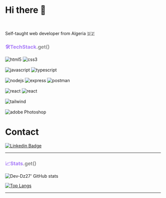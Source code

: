 

# Hi there 👋

<br />

Self-taught web developer from Algeria 🇩🇿


<h3 style="color: #a87cf8">🛠️TechStack<span style="color: grey; font-weight: 600">.get()</span>
</h3>
<div>
<img alt='html5' src='https://img.shields.io/badge/HTML5-E34F26?style=for-the-badge&logo=html5&logoColor=white'/>
  
 

<img alt='css3' src='https://img.shields.io/badge/CSS3-1572B6?style=for-the-badge&logo=css3&logoColor=white'/>
</div>

<br/>

<div>
<img alt='javascript' src='https://img.shields.io/badge/JavaScript-F7DF1E?style=for-the-badge&logo=javascript&logoColor=black' />

<img alt='typescript' src='https://img.shields.io/badge/TypeScript-007ACC?style=for-the-badge&logo=typescript&logoColor=white' />
</div>

<br/>

<div>
<img alt='nodejs' src='https://img.shields.io/badge/Node.js-43853D?style=for-the-badge&logo=node.js&logoColor=white' />
<img alt='express' src='https://img.shields.io/badge/Express.js-404D59?style=for-the-badge' />
<img alt='postman' src='https://img.shields.io/badge/Postman-FF6C37?style=for-the-badge' />
</div>

<br/>

<div>
<img alt='react' src='https://img.shields.io/badge/react-%2320232a.svg?style=for-the-badge&logo=react&logoColor=%2361DAFB'/>
 <img alt='react' src='https://img.shields.io/badge/Next-black?style=for-the-badge&logo=next.js&logoColor=white'/>
</div>

<br/>

<div>
<img alt='tailwind' src='https://img.shields.io/badge/tailwindcss-%2338B2AC.svg?style=for-the-badge&logo=tailwind-css&logoColor=white'/>
</div>

<br/>

<div>
<img alt='adobe Photoshop' src='https://img.shields.io/badge/adobe%20photoshop-%2331A8FF.svg?style=for-the-badge&logo=adobe%20photoshop&logoColor=white'/>

</div>


# Contact
[![Linkedin Badge](https://img.shields.io/badge/-LinkedIn-blue?style=for-the-badge&logo=Linkedin&logoColor=white&link=https://www.linkedin.com/in/cysi/)](https://www.linkedin.com/in/cysi/)

<hr>
<h3 style="color: #a87cf8">📈Stats<span style="color: grey; font-weight: 600">.get()</span>
</h3>

![Dev-Dz27' GitHub stats](https://github-readme-stats.vercel.app/api?username=Dev-Dz27&theme=dark&show_icons=true)

[![Top Langs](https://github-readme-stats.vercel.app/api/top-langs/?username=Dev-Dz27&theme=dark&layout=compact&langs_count=6)](https://github.com/anuraghazra/github-readme-stats)
<!-- [![Dev-Dz27's GitHub stats](https://github-readme-stats.vercel.app/api?username=Dev-Dz27)](https://github.com/anuraghazra/github-readme-stats) -->

<hr/>
